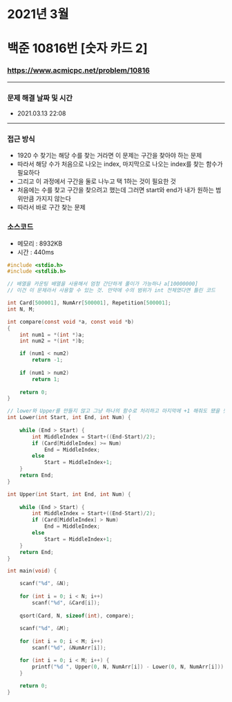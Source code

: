 
# 2021년 3월
# 백준 10816번 [숫자 카드 2]
### https://www.acmicpc.net/problem/10816
---

### 문제 해결 날짜 및 시간

- 2021.03.13 22:08

---

### 접근 방식
- 1920 수 찾기는 해당 수를 찾는 거라면 이 문제는 구간을 찾아야 하는 문제
- 따라서 해당 수가 처음으로 나오는 index, 마지막으로 나오는 index를 찾는 함수가 필요하다
- 그리고 이 과정에서 구간을 둘로 나누고 택 1하는 것이 필요한 것
- 처음에는 수를 찾고 구간을 찾으려고 했는데 그러면 start와 end가 내가 원하는 범위만큼 가지지 않는다
- 따라서 바로 구간 찾는 문제

### 소스코드
- 메모리 : 8932KB
- 시간 : 440ms
```C
#include <stdio.h>
#include <stdlib.h>

// 배열을 카운팅 배열을 사용해서 엄청 간단하게 풀이가 가능하나 a[10000000]
// 이건 이 문제라서 사용할 수 있는 것. 만약에 수의 범위가 int 전체였다면 틀린 코드

int Card[500001], NumArr[500001], Repetition[500001];
int N, M;

int compare(const void *a, const void *b)
{
    int num1 = *(int *)a;
    int num2 = *(int *)b;

    if (num1 < num2)
        return -1;
    
    if (num1 > num2)
        return 1;
    
    return 0;
}

// lower와 Upper를 만들지 않고 그냥 하나의 함수로 처리하고 마지막에 +1 해줘도 됐을 듯 
int Lower(int Start, int End, int Num) {
	
	while (End > Start) {
		int MiddleIndex = Start+((End-Start)/2);
		if (Card[MiddleIndex] >= Num)
			End = MiddleIndex;
		else
			Start = MiddleIndex+1;
	}
	return End;
}

int Upper(int Start, int End, int Num) {
	
	while (End > Start) {
		int MiddleIndex = Start+((End-Start)/2);
		if (Card[MiddleIndex] > Num)
			End = MiddleIndex;
		else
			Start = MiddleIndex+1;
	}
	return End;
}

int main(void) {

	scanf("%d", &N);
	
	for (int i = 0; i < N; i++)
		scanf("%d", &Card[i]);
	
	qsort(Card, N, sizeof(int), compare);
	
	scanf("%d", &M);
	
	for (int i = 0; i < M; i++)
		scanf("%d", &NumArr[i]);

	for (int i = 0; i < M; i++) {
		printf("%d ", Upper(0, N, NumArr[i]) - Lower(0, N, NumArr[i]));
	}
	
	return 0;
} 
```
